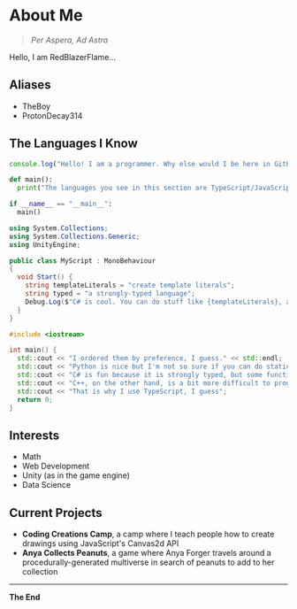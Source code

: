 # About Me
> *Per Aspera, Ad Astra*

Hello, I am RedBlazerFlame...

## Aliases
- TheBoy
- ProtonDecay314

## The Languages I Know

```TypeScript
console.log("Hello! I am a programmer. Why else would I be here in GitHub?");
```

```Python
def main():
  print("The languages you see in this section are TypeScript/JavaScript, Python, C#, and C++")

if __name__ == "__main__":
  main()
```

```C#
using System.Collections;
using System.Collections.Generic;
using UnityEngine;

public class MyScript : MonoBehaviour
{
  void Start() {
    string templateLiterals = "create template literals";
    string typed = "a strongly-typed language";
    Debug.Log($"C# is cool. You can do stuff like {templateLiterals}, and C# is also {typed}.");
  }
}
```

```C++
#include <iostream>

int main() {
  std::cout << "I ordered them by preference, I guess." << std::endl;
  std::cout << "Python is nice but I'm not so sure if you can do static typing .-." << std::endl;
  std::cout << "C# is fun because it is strongly typed, but some function names are weird, like Accumulate instead of Reduce..." << std::endl;
  std::cout << "C++, on the other hand, is a bit more difficult to program in..." << std::endl;
  std::cout << "That is why I use TypeScript, I guess";
  return 0;
}
```

## Interests
- Math
- Web Development
- Unity (as in the game engine)
- Data Science

## Current Projects
- **Coding Creations Camp**, a camp where I teach people how to create drawings using JavaScript's Canvas2d API
- **Anya Collects Peanuts**, a game where Anya Forger travels around a procedurally-generated multiverse in search of peanuts to add to her collection

---
**The End**


<!---
RedBlazerFlame/RedBlazerFlame is a ✨ special ✨ repository because its `README.md` (this file) appears on your GitHub profile.
You can click the Preview link to take a look at your changes.
--->
